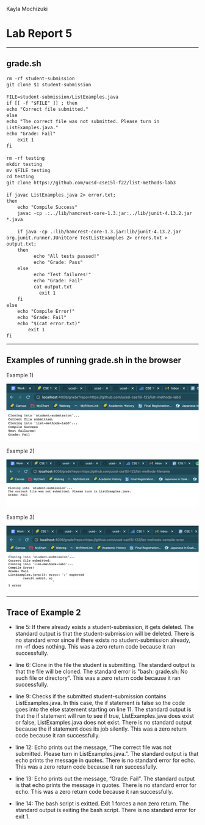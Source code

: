Kayla Mochizuki
# Lab Report 5
---
## grade.sh

```
rm -rf student-submission
git clone $1 student-submission

FILE=student-submission/ListExamples.java
if [[ -f "$FILE" ]] ; then
echo "Correct file submitted."
else 
echo "The correct file was not submitted. Please turn in ListExamples.java."
echo "Grade: Fail"
    exit 1
fi

rm -rf testing
mkdir testing
mv $FILE testing
cd testing
git clone https://github.com/ucsd-cse15l-f22/list-methods-lab3

if javac ListExamples.java 2> error.txt;
then
    echo "Compile Success"
    javac -cp .:../lib/hamcrest-core-1.3.jar:../lib/junit-4.13.2.jar *.java
    
    if java -cp .:lib/hamcrest-core-1.3.jar:lib/junit-4.13.2.jar org.junit.runner.JUnitCore TestListExamples 2> errors.txt > output.txt;
	then
		  echo "All tests passed!"
          echo "Grade: Pass"
	else
		  echo "Test failures!"
          echo "Grade: Fail"
          cat output.txt
            exit 1
    fi
else 
    echo "Compile Error!"
    echo "Grade: Fail"
    echo "$(cat error.txt)"
        exit 1
fi
```

---
## Examples of running grade.sh in the browser

Example 1)

![screenshot](ex1_week8.png)

Example 2)

![screenshot](ex2_week8.png)

Example 3)

![screeshot](ex3_week8.png)

---
## Trace of Example 2

- line 5: If there already exists a student-submission, it gets deleted. The standard output is that the student-submission will be deleted. There is no standard error since if there exists no student-submission already, rm -rf does nothing. This was a zero return code because it ran successfully.

- line 6: Clone in the file the student is submitting. The standard output is that the file will be cloned. The standard error is "bash: grade.sh: No such file or directory". This was a zero return code because it ran successfully.

- line 9: Checks if the submitted student-submission contains ListExamples.java. In this case, the if statement is false so the code goes into the else statement starting on line 11. The standard output is that the if statement will run to see if true, ListExamples.java does exist or false, ListExamples.java does not exist. There is no standard output because the if statement does its job silently. This was a zero return code because it ran successfully.  

- line 12: Echo prints out the message, “The correct file was not submitted. Please turn in ListExamples.java.”. The standard output is that echo prints the message in quotes. There is no standard error for echo. This was a zero return code because it ran successfully.  

- line 13: Echo prints out the message, “Grade: Fail”. The standard output is that echo prints the message in quotes. There is no standard error for echo. This was a zero return code because it ran successfully.  

- line 14: The bash script is exitted. Exit 1 forces a non zero return. The standard output is exiting the bash script. There is no standard error for exit 1.
